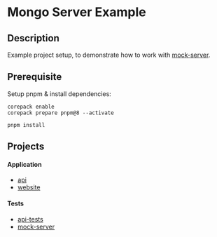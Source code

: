 # Mongo Server Example

## Description

Example project setup, to demonstrate how to work with [mock-server](https://www.mock-server.com/).

## Prerequisite

Setup pnpm & install dependencies:

```
corepack enable
corepack prepare pnpm@8 --activate

pnpm install
```

## Projects

#### Application

- [api](./packages/api//README.md)
- [website](./packages/website/README.md)

#### Tests

- [api-tests](./tests/api-tests/README.md)
- [mock-server](./tests/mock-server/README.md)
